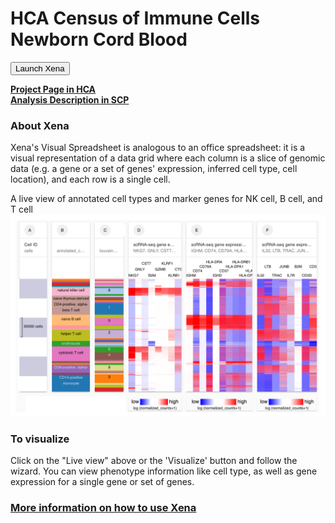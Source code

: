 # HCA Census of Immune Cells Newborn Cord Blood

<button class="cohortButton">Launch Xena</button>

**[Project Page in HCA](https://data.humancellatlas.org/explore/projects/cc95ff89-2e68-4a08-a234-480eca21ce79)**<br>
**[Analysis Description in SCP](https://singlecell.broadinstitute.org/single_cell/study/SCP770/2020-mar-census-newborn-blood-10x)**

### About Xena
Xena's Visual Spreadsheet is analogous to an office spreadsheet: it is a visual representation of a data grid where each column is a slice of genomic data (e.g. a gene or a set of genes' expression, inferred cell type, cell location), and each row is a single cell.

A live view of annotated cell types and marker genes for NK cell, B cell, and T cell 
<a href='/?columns=%5B%7B%22width%22%3A124%2C%22columnLabel%22%3A%22%22%2C%22fieldLabel%22%3A%22annotated_cell_identity.ontology_label%22%2C%22host%22%3A%22https%3A%2F%2Fsinglecellnew.xenahubs.net%22%2C%22name%22%3A%22HCA%2FCensus_of_Immune_Cells_BoneMarrow%2F10x%2Fmeta.tsv%22%2C%22fields%22%3A%22annotated_cell_identity.ontology_label%22%7D%2C%7B%22width%22%3A94%2C%22columnLabel%22%3A%22%22%2C%22fieldLabel%22%3A%22louvain_labels%22%2C%22host%22%3A%22https%3A%2F%2Fsinglecellnew.xenahubs.net%22%2C%22name%22%3A%22HCA%2FCensus_of_Immune_Cells_BoneMarrow%2F10x%2Fmeta.tsv%22%2C%22fields%22%3A%22louvain_labels%22%7D%2C%7B%22width%22%3A173%2C%22columnLabel%22%3A%22scRNA-seq%20gene%20expression%20-%2010x%22%2C%22fieldLabel%22%3A%22NKG7%2C%20GNLY%2C%20CST7%2C%20B2M%2C%20GZMB%2C%20KLRF1%2C%20KLRB1%2C%20CTSW%22%2C%22host%22%3A%22https%3A%2F%2Fsinglecellnew.xenahubs.net%22%2C%22name%22%3A%22HCA%2FCensus_of_Immune_Cells_BoneMarrow%2F10x%2FexprMatrix.tsv%22%2C%22fields%22%3A%22NKG7%20GNLY%20CST7%20B2M%20GZMB%20KLRF1%20KLRB1%20CTSW%22%7D%2C%7B%22width%22%3A215%2C%22columnLabel%22%3A%22scRNA-seq%20gene%20expression%20-%2010x%22%2C%22fieldLabel%22%3A%22IGHM%2C%20CD74%2C%20CD79A%2C%20HLA-DRA%2C%20IGHD%2C%20CD37%2C%20HLA-DPA1%2C%20HLA-DRB1%2C%20HLA-DPB1%2C%20HLA-DQB1%22%2C%22host%22%3A%22https%3A%2F%2Fsinglecellnew.xenahubs.net%22%2C%22name%22%3A%22HCA%2FCensus_of_Immune_Cells_BoneMarrow%2F10x%2FexprMatrix.tsv%22%2C%22fields%22%3A%22IGHM%20CD74%20CD79A%20HLA-DRA%20IGHD%20CD37%20HLA-DPA1%20HLA-DRB1%20HLA-DPB1%20HLA-DQB1%22%7D%2C%7B%22width%22%3A195%2C%22columnLabel%22%3A%22scRNA-seq%20gene%20expression%20-%2010x%22%2C%22fieldLabel%22%3A%22IL32%2C%20LTB%2C%20TRAC%2C%20JUNB%2C%20IL7R%2C%20B2M%2C%20CD3D%2C%20CD52%22%2C%22host%22%3A%22https%3A%2F%2Fsinglecellnew.xenahubs.net%22%2C%22name%22%3A%22HCA%2FCensus_of_Immune_Cells_BoneMarrow%2F10x%2FexprMatrix.tsv%22%2C%22fields%22%3A%22IL32%20LTB%20TRAC%20JUNB%20IL7R%20B2M%20CD3D%20CD52%22%7D%5D&heatmap=%7B%22showWelcome%22%3Afalse%2C%22mode%22%3A%22heatmap%22%7D'><img src="https://github.com/ucscXena/cohortMetaData/raw/master/cohort_HCA%20Census%20of%20Immune%20Cells%20Bone%20Marrow/HCA%20Census%20of%20Immune%20Cells%20Adult%20Bone%20Marrow.png" width="800px"></a>

### To visualize
Click on the "Live view" above or the 'Visualize' button and follow the wizard. You can view phenotype information like cell type, as well as gene expression for a single gene or set of genes.

### [More information on how to use Xena](https://singlecell.xenabrowser.net/datapages/?markdown=https://raw.githubusercontent.com/ucscXena/cohortMetaData/master/hub_singlecellnew.xenahubs.net/example1/info.mdown)
<br>


